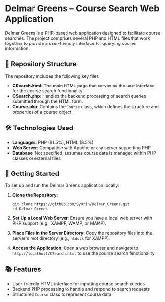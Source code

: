 # Delmar Greens – Course Search Web Application

Delmar Greens is a PHP-based web application designed to facilitate course searches. The project comprises several PHP and HTML files that work together to provide a user-friendly interface for querying course information.

## 📁 Repository Structure

The repository includes the following key files:

* **CSearch.html**: The main HTML page that serves as the user interface for the course search functionality.
* **CSearch.php**: Handles the backend processing of search queries submitted through the HTML form.
* **Course.php**: Contains the `Course` class, which defines the structure and properties of a course object.

## 🛠️ Technologies Used

* **Languages**: PHP (91.5%), HTML (8.5%)
* **Web Server**: Compatible with Apache or any server supporting PHP
* **Database**: Not specified; assumes course data is managed within PHP classes or external files

## 🚀 Getting Started

To set up and run the Delmar Greens application locally:

1. **Clone the Repository**:

   ```bash
   git clone https://github.com/Sy0rin/Delmar_Greens.git
   cd Delmar_Greens
   ```



2. **Set Up a Local Web Server**:
   Ensure you have a local web server with PHP support (e.g., XAMPP, WAMP, or MAMP).

3. **Place Files in the Server Directory**:
   Copy the repository files into the server's root directory (e.g., `htdocs` for XAMPP).

4. **Access the Application**:
   Open a web browser and navigate to `http://localhost/CSearch.html` to use the course search functionality.

## 📚 Features

* User-friendly HTML interface for inputting course search queries
* Backend PHP processing to handle and respond to search requests
* Structured `Course` class to represent course data
